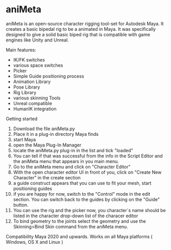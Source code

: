 # aniMeta

aniMeta is an open-source character rigging tool-set for Autodesk Maya. It creates a basic bipedal rig to be a animated in Maya. It was specifically designed to give a solid basic biped rig that is compatible with game engines like Unity and Unreal.

Main features:
- IK/FK switches
- various space switches
- Picker
- Simple Guide positioning process
- Animation Library
- Pose Library
- Rig Library
- various skinning Tools
- Unreal compatible
- HumanIK integration
 
Getting started
1. Download the file aniMeta.py
2. Place it in a plug-in directory Maya finds
3. start Maya
4. open the Maya Plug-In Manager
5. locate the aniMeta.py plug-in in the list and tick "loaded"
6. You can tell if that was successful from the info in the Script Editor and the aniMeta menu that appears in you main menu.
7. Go to the aniMeta menu and click on "Character Editor"
8. With the open character editor UI in front of you, click on "Create New Character" in the create section
9. a guide construct appears that you can use to fit your mesh, start positioning guides
10. if you are happy for now, switch to the "Control" mode in the edit section. You can switch back to the guides by clicking on the "Guide" button.
11. You can use the rig and the picker now, you character`s name should be listed in the character drop-down list of the characer editor 
12. To bind geometry to the joints select the geometry and use the Skinning>Bind Skin command from the aniMeta menu.


Compatibility
Maya 2020 and upwards. Works on all Maya platforms ( Windows, OS X and Linux )
